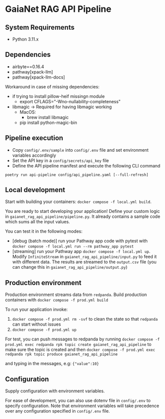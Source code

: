 # GaiaNet RAG API Pipeline

## System Requirements

- Python 3.11.x

## Dependencies

- airbyte==0.16.4
- pathway[xpack-llm]
- pathway[xpack-llm-docs]

Workaround in case of missing dependencies:

- if trying to install pillow-heif missingn module
    - export CFLAGS="-Wno-nullability-completeness"
- libmagic -> Required for having libmagic working
    - MacOS:
        - brew install libmagic
    - pip install python-magic-bin

## Pipeline execution

- Copy `config/.env/sample` into `config/.env` file and set environment variables accordingly
- Set the API key in a `config/secrets/api_key` file
- Define the API pipeline manifest and execute the following CLI command

```
poetry run api-pipeline config/api_pipeline.yaml [--full-refresh]
```

## Local development

Start with building your containers: `docker compose -f local.yml build`.

You are ready to start developing your application!
Define your custom logic in `gaianet_rag_api_pipeline/pipeline.py`. It already contains a sample code which sums all the input values.

You can test it in the following modes:

- [debug (batch mode)] run your Pathway app code with pytest with `docker compose -f local.yml run --rm pathway_app pytest`
- [streaming] run your Pathway app `docker compose -f local.yml up`. Modify `InfiniteStream` in `gaianet_rag_api_pipeline/input.py` to feed it with different data. The results are streamed to the `output.csv` file (you can change this in `gaianet_rag_api_pipeline/output.py`)

## Production environment

Production environment streams data from `redpanda`.
Build production containers with `docker compose -f prod.yml build`

To run your application invoke:
1. `docker compose -f prod.yml rm -svf` to clean the state so that `redpanda` can start without issues
2. `docker compose -f prod.yml up`

For test, you can push messages to redpanda by running
`docker compose -f prod.yml exec redpanda rpk topic create gaianet_rag_api_pipeline` to make sure the topic is created
and then `docker compose -f prod.yml exec redpanda rpk topic produce gaianet_rag_api_pipeline`

and typing in the messages, e.g:
`{"value":10}`


## Configuration

Supply configuration with environment variables.

For ease of development, you can also use dotenv file in `config/.env` to specify configuration.
Note that environment variables will take precedence over any configuration specified in `config/.env` file.
